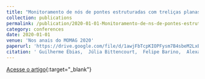 ```yaml
---
title: "Monitoramento de nós de pontes estruturadas com treliças planas por sensores ópticos"
collection: publications
permalink: /publication/2020-01-01-Monitoramento-de-ns-de-pontes-estruturadas-com-trelias-planas-por-sensores-pticos
category: conferences
date: 2020-01-01
venue: 'Nos anais do MOMAG 2020'
paperurl: 'https://drive.google.com/file/d/1awjFbTcpKIOPFysm7B4sbeM2LxB-AcKG/view?ts=602fbb6b'
citation: ' Guilherme Ébias,  Júlia Bittencourt,  Felipe Barino,  Alexandre Santos, &quot;Monitoramento de nós de pontes estruturadas com treliças planas por sensores ópticos.&quot; Nos anais do MOMAG 2020, 2020.'
---
```

[Acesse o artigo](https://drive.google.com/file/d/1awjFbTcpKIOPFysm7B4sbeM2LxB-AcKG/view?ts=602fbb6b){:target="_blank"}
